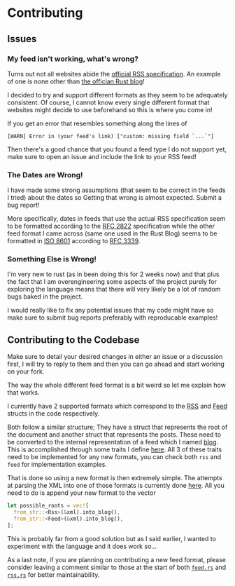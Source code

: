 # Contributing

## Issues

### My feed isn't working, what's wrong?

Turns out not all websites abide the [official RSS specification](https://www.rssboard.org/rss-specification).
An example of one is none other than [the offician Rust blog](https://blog.rust-lang.org/feed.xml)!

I decided to try and support different formats as they seem to be adequately consistent. Of course, I cannot
know every single different format that websites might decide to use beforehand so this is where you come in!

If you get an error that resembles something along the lines of

```log
[WARN] Error in (your feed's link) ["custom: missing field `...`"]
```

Then there's a good chance that you found a feed type I do not support yet, make sure to open an issue
and include the link to your RSS feed!

### The Dates are Wrong!

I have made some strong assumptions (that seem to be correct in the feeds I tried) about the dates so 
Getting that wrong is almost expected. Submit a bug report!

More specifically, dates in feeds that use the actual RSS specification seem to be formatted according to
the [RFC 2822](https://www.rfc-editor.org/rfc/rfc2822#section-3.3) specification while the other feed format
I came across (same one used in the Rust Blog) seems to be formatted in [ISO 8601](https://en.wikipedia.org/wiki/ISO_8601)
according to [RFC 3339](https://www.rfc-editor.org/rfc/rfc3339#section-5).

### Something Else is Wrong!

I'm very new to rust (as in been doing this for 2 weeks now) and that plus the fact that I am overengineering
some aspects of the project purely for exploring the language means that there will very likely be a lot of 
random bugs baked in the project.

I would really like to fix any potential issues that my code might have so make sure to submit bug reports
preferably with reproducable examples!

## Contributing to the Codebase

Make sure to detail your desired changes in either an issue or a discussion first, I will try to reply to them
and then you can go ahead and start working on your fork.

The way the whole different feed format is a bit weird so let me explain how that works.

I currently have 2 supported formats which correspond to the [RSS](./src/xml/rss.rs) and 
[Feed](./src/xml/feed.rs) structs in the code respectively.

Both follow a similar structure; They have a struct that represents the root of the document and another
struct that represents the posts. These need to be converted to the internal representation of a feed
which I named [blog](./src/blog.rs). This is accomplished through some traits I define 
[here](./src/xml/traits.rs). All 3 of these traits need to be implemented for any new formats, you can check
both `rss` and `feed` for implementation examples.

That is done so using a new format is then extremely simple. The attempts at parsing the XML into one of those
formats is currently done [here](./src/xml/mod.rs). All you need to do is append your new format to the vector

```rs
let possible_roots = vec![
  from_str::<Rss>(&xml).into_blog(),
  from_str::<Feed>(&xml).into_blog(),
];
```

This is probably far from a good solution but as I said earlier, I wanted to experiment with the language
and it does work so...

As a last note, if you are planning on contributing a new feed format, please consider leaving a comment similar to those
at the start of both [`feed.rs`](./src/xml/feed.rs) and [`rss.rs`](./src/xml/rss.rs) for better maintainability.
